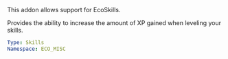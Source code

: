 This addon allows support for EcoSkills.

Provides the ability to increase the amount of XP gained when leveling your skills.

```yaml
Type: Skills
Namespace: ECO_MISC
```
